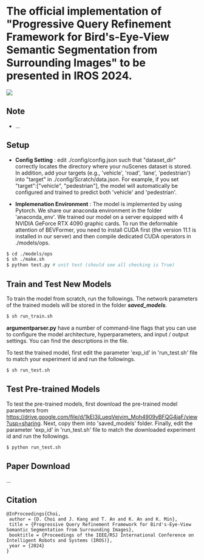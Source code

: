 # The official implementation of "Progressive Query Refinement Framework for Bird's-Eye-View Semantic Segmentation from Surrounding Images" to be presented in IROS 2024.
![](GIF/HLS.gif)

## Note

+ ...

## Setup

+ **Config Setting** : edit ./config/config.json such that "dataset_dir" correctly locates the directory where your nuScenes dataset is stored. In addition, add your targets (e.g., 'vehicle', 'road', 'lane', 'pedestrian') into "target" in ./config/Scratch/data.json. For example, if you set "target":["vehicle", "pedestrian"], the model will automatically be configured and trained to predict both 'vehicle' and 'pedestrian'.


+ **Implemenation Environment** : The model is implemented by using Pytorch. We share our anaconda environment in the folder 'anaconda_env'. We trained our model on a server equipped with 4 NVIDIA GeForce RTX 4090 graphic cards. To run the deformable attention of BEVFormer, you need to install CUDA first (the version 11.1 is installed in our server) and then compile dedicated CUDA operators in ./models/ops.
```sh
$ cd ./models/ops
$ sh ./make.sh
$ python test.py # unit test (should see all checking is True)
```

## Train and Test New Models
To train the model from scratch, run the followings. The network parameters of the trained models will be stored in the folder ***saved_models***.
```sh
$ sh run_train.sh
```

**argumentparser.py** have a number of command-line flags that you can use to configure the model architecture, hyperparameters, and input / output settings. You can find the descriptions in the file.


To test the trained model, first edit the parameter 'exp_id' in 'run_test.sh' file to match your experiment id and run the followings.
```sh
$ sh run_test.sh
```

## Test Pre-trained Models
To test the pre-trained models, first download the pre-trained model parameters from https://drive.google.com/file/d/1kEI3jLueqVejvim_Moh4909yBFQG4jaF/view?usp=sharing. Next, copy them into 'saved_models' folder. Finally, edit the parameter 'exp_id' in 'run_test.sh' file to match the downloaded experiment id and run the followings.
```sh
$ python run_test.sh
```

## Paper Download
...

## Citation
```
@InProceedings{Choi,
 author = {D. Choi and J. Kang and T. An and K. An and K. Min},
 title = {Progressive Query Refinement Framework for Bird's-Eye-View Semantic Segmentation from Surrounding Images},
 booktitle = {Proceedings of the IEEE/RSJ International Conference on Intelligent Robots and Systems (IROS)},
 year = {2024}
}
```
